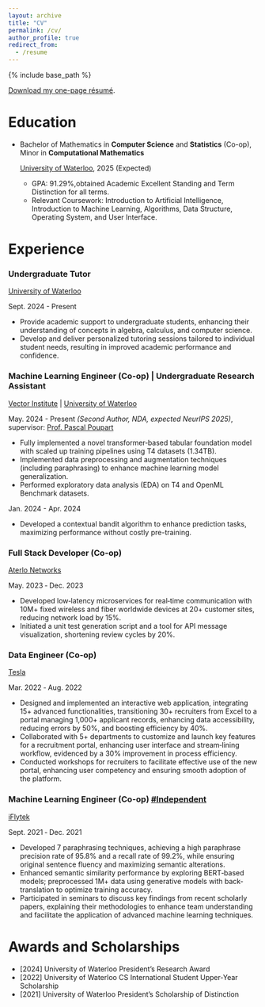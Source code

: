 ```yaml
---
layout: archive
title: "CV"
permalink: /cv/
author_profile: true
redirect_from:
  - /resume
---
```


{% include base_path %}

[Download my one-page résumé](https://drive.google.com/file/d/1W4F2QAnfqPmzn4NHtSJGOR6PySqPds7q/view?usp=sharing).

Education
======
* Bachelor of Mathematics in **Computer Science** and **Statistics** (Co-op), Minor in **Computational Mathematics**
  
  [University of Waterloo](https://uwaterloo.ca/), 2025 (Expected)
  * GPA: 91.29%,obtained Academic Excellent Standing and Term Distinction for all terms.
  * Relevant Coursework: Introduction to Artificial Intelligence, Introduction to Machine Learning, Algorithms, Data Structure, Operating System, and User Interface.

Experience
======

### Undergraduate Tutor

[University of Waterloo](https://uwaterloo.ca/)

Sept. 2024 - Present
* Provide academic support to undergraduate students, enhancing their understanding of concepts in algebra, calculus, and computer science.
* Develop and deliver personalized tutoring sessions tailored to individual student needs, resulting in improved academic performance and confidence.

### Machine Learning Engineer (Co-op) | Undergraduate Research Assistant

[Vector Institute](https://vectorinstitute.ai/) | [University of Waterloo](https://uwaterloo.ca/)

May. 2024 - Present _(Second Author, NDA, expected NeurIPS 2025)_, supervisor: [Prof. Pascal Poupart](https://cs.uwaterloo.ca/~ppoupart/)
* Fully implemented a novel transformer‐based tabular foundation model with scaled up training pipelines using T4 datasets (1.34TB).
* Implemented data preprocessing and augmentation techniques (including paraphrasing) to enhance machine learning model generalization.
* Performed exploratory data analysis (EDA) on T4 and OpenML Benchmark datasets.

Jan. 2024 - Apr. 2024
* Developed a contextual bandit algorithm to enhance prediction tasks, maximizing performance without costly pre-training.

### Full Stack Developer (Co-op)

[Aterlo Networks](https://aterlo.com/)

May. 2023 ‐ Dec. 2023
* Developed low‐latency microservices for real‐time communication with 10M+ fixed wireless and fiber worldwide devices at 20+ customer sites, reducing network load by 15%.
* Initiated a unit test generation script and a tool for API message visualization, shortening review cycles by 20%.

### Data Engineer (Co-op)

[Tesla](https://www.tesla.com/)

Mar. 2022 ‐ Aug. 2022
* Designed and implemented an interactive web application, integrating 15+ advanced functionalities, transitioning 30+ recruiters from Excel to a portal managing 1,000+ applicant records, enhancing data accessibility, reducing errors by 50%, and boosting efficiency by 40%.
* Collaborated with 5+ departments to customize and launch key features for a recruitment portal, enhancing user interface and stream‐lining workflow, evidenced by a 30% improvement in process efficiency.
* Conducted workshops for recruiters to facilitate effective use of the new portal, enhancing user competency and ensuring smooth adoption of the platform.

### Machine Learning Engineer (Co-op) [#Independent]()

[iFlytek](https://www.iflytek.com/en/)

Sept. 2021 ‐ Dec. 2021
* Developed 7 paraphrasing techniques, achieving a high paraphrase precision rate of 95.8% and a recall rate of 99.2%, while ensuring original sentence fluency and maximizing semantic alterations.
* Enhanced semantic similarity performance by exploring BERT‐based models; preprocessed 1M+ data using generative models with back‐translation to optimize training accuracy.
* Participated in seminars to discuss key findings from recent scholarly papers, explaining their methodologies to enhance team understanding and facilitate the application of advanced machine learning techniques.

Awards and Scholarships
======
* [2024] University of Waterloo President’s Research Award
* [2022] University of Waterloo CS International Student Upper‐Year Scholarship
* [2021] University of Waterloo President’s Scholarship of Distinction
